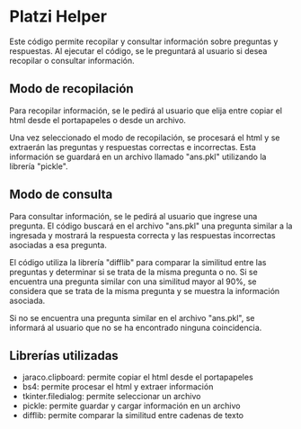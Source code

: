 # Platzi Helper
Este código permite recopilar y consultar información sobre preguntas y respuestas. Al ejecutar el código, se le preguntará al usuario si desea recopilar o consultar información.

## Modo de recopilación
Para recopilar información, se le pedirá al usuario que elija entre copiar el html desde el portapapeles o desde un archivo.

Una vez seleccionado el modo de recopilación, se procesará el html y se extraerán las preguntas y respuestas correctas e incorrectas. Esta información se guardará en un archivo llamado "ans.pkl" utilizando la librería "pickle".

## Modo de consulta
Para consultar información, se le pedirá al usuario que ingrese una pregunta. El código buscará en el archivo "ans.pkl" una pregunta similar a la ingresada y mostrará la respuesta correcta y las respuestas incorrectas asociadas a esa pregunta.

El código utiliza la librería "difflib" para comparar la similitud entre las preguntas y determinar si se trata de la misma pregunta o no. Si se encuentra una pregunta similar con una similitud mayor al 90%, se considera que se trata de la misma pregunta y se muestra la información asociada.

Si no se encuentra una pregunta similar en el archivo "ans.pkl", se informará al usuario que no se ha encontrado ninguna coincidencia.

## Librerías utilizadas
- jaraco.clipboard: permite copiar el html desde el portapapeles
- bs4: permite procesar el html y extraer información
- tkinter.filedialog: permite seleccionar un archivo
- pickle: permite guardar y cargar información en un archivo
- difflib: permite comparar la similitud entre cadenas de texto
